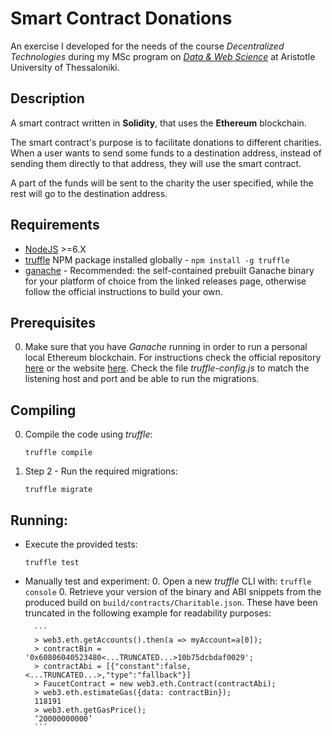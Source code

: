 # Smart Contract Donations

An exercise I developed for the needs of the course _Decentralized Technologies_ during my MSc program on _[Data & Web Science](https://dws.csd.auth.gr/en/)_ at Aristotle University of Thessaloniki.
 
## Description
A smart contract written in **Solidity**, that uses the **Ethereum** blockchain.

The smart contract's purpose is to facilitate donations to different charities. When a user wants to send some funds to a destination address, instead of sending them directly to
that address, they will use the smart contract. 

A part of the funds will be sent to the charity the user specified, while the rest will go to the destination address.

## Requirements
* [NodeJS](https://nodejs.org/en/) >=6.X
* [truffle](https://www.npmjs.com/package/truffle) NPM package installed globally - `npm install -g truffle`
* [ganache](https://github.com/trufflesuite/ganache/releases) - Recommended: the self-contained prebuilt Ganache binary for your platform of choice from the linked releases page, otherwise follow the official instructions to build your own. 

## Prerequisites
0. Make sure that you have _Ganache_ running in order to run a personal local Ethereum blockchain. For instructions check the official repository [here](https://github.com/trufflesuite/ganache) or the website [here](https://www.trufflesuite.com/ganache). Check the file _truffle-config.js_ to match the listening host and port and be able to run the migrations.

## Compiling

0. Compile the code using _truffle_:
    ```
    truffle compile
    ```
1. Step 2 - Run the required migrations:
    ```
    truffle migrate
    ```

## Running:
* Execute the provided tests:
    ```
    truffle test
    ```
  
* Manually test and experiment:
    0. Open a new _truffle_ CLI with:
        ```
        truffle console
        ```
    0. Retrieve your version of the binary and ABI snippets from the produced build on `build/contracts/Charitable.json`. These have been truncated in the following example for readability purposes:
     
        ```
        > web3.eth.getAccounts().then(a => myAccount=a[0]);
        > contractBin = '0x60806040523480<...TRUNCATED...>10b75dcbdaf0029';
        > contractAbi = [{"constant":false,<...TRUNCATED...>,"type":"fallback"}]
        > FaucetContract = new web3.eth.Contract(contractAbi);
        > web3.eth.estimateGas({data: contractBin});
        118191
        > web3.eth.getGasPrice();
        ‘20000000000’
        ```
